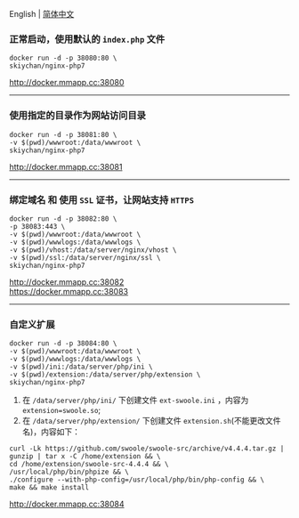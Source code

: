 
English | [简体中文](./README_CN.md)

### 正常启动，使用默认的 ```index.php``` 文件
```
docker run -d -p 38080:80 \
skiychan/nginx-php7
```
http://docker.mmapp.cc:38080

------

### 使用指定的目录作为网站访问目录
```
docker run -d -p 38081:80 \
-v $(pwd)/wwwroot:/data/wwwroot \
skiychan/nginx-php7
```
http://docker.mmapp.cc:38081

------

### 绑定域名 和 使用 ```SSL``` 证书，让网站支持 ```HTTPS```
```
docker run -d -p 38082:80 \
-p 38083:443 \
-v $(pwd)/wwwroot:/data/wwwroot \
-v $(pwd)/wwwlogs:/data/wwwlogs \
-v $(pwd)/vhost:/data/server/nginx/vhost \
-v $(pwd)/ssl:/data/server/nginx/ssl \
skiychan/nginx-php7
```       
http://docker.mmapp.cc:38082    
https://docker.mmapp.cc:38083    

------

### 自定义扩展
```
docker run -d -p 38084:80 \
-v $(pwd)/wwwroot:/data/wwwroot \
-v $(pwd)/wwwlogs:/data/wwwlogs \
-v $(pwd)/ini:/data/server/php/ini \
-v $(pwd)/extension:/data/server/php/extension \
skiychan/nginx-php7
```
1. 在 ```/data/server/php/ini/``` 下创建文件 ```ext-swoole.ini``` ，内容为 ```extension=swoole.so```;   
2. 在 ```/data/server/php/extension/``` 下创建文件 ```extension.sh```(不能更改文件名)，内容如下：   
```
curl -Lk https://github.com/swoole/swoole-src/archive/v4.4.4.tar.gz | gunzip | tar x -C /home/extension && \
cd /home/extension/swoole-src-4.4.4 && \
/usr/local/php/bin/phpize && \
./configure --with-php-config=/usr/local/php/bin/php-config && \
make && make install
```
http://docker.mmapp.cc:38084